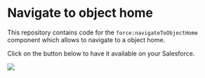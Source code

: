# Navigate to object home
This repository contains code for the `force:navigateToObjectHome` component which allows to navigate to a object home.

Click on the button below to have it available on your Salesforce.

[<img src="https://raw.githubusercontent.com/afawcett/githubsfdeploy/master/deploy.png">](https://githubsfdeploy.herokuapp.com?owner=kevanmoothien&repo=navigate-to-object-home&ref=master)